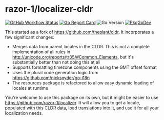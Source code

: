 # razor-1/localizer-cldr

[![GitHub Workflow Status](https://img.shields.io/github/workflow/status/razor-1/localizer-cldr/Build?style=flat-square)](https://github.com/razor-1/localizer-cldr/actions?query=workflow%3ABuild)
[![Go Report Card](https://goreportcard.com/badge/github.com/razor-1/localizer-cldr?style=flat-square)](https://goreportcard.com/report/github.com/razor-1/localizer-cldr)
![Go Version](https://img.shields.io/badge/go%20version-%3E=1.15-61CFDD.svg?style=flat-square)
[![PkgGoDev](https://pkg.go.dev/badge/github.com/razor-1/localizer-cldr)](https://pkg.go.dev/github.com/razor-1/localizer-cldr)


This started as a fork of https://github.com/theplant/cldr. It incorporates a few significant changes:
* Merges data from parent locales in the CLDR. This is not a complete implementation of all rules in 
http://unicode.org/reports/tr35/#Common_Elements, but it's substantially better than not doing this at all
* Supports formatting timezone components using the GMT offset format
* Uses the plural code generation logic from https://github.com/nicksnyder/go-i18n
* The resources package is refactored to allow easy dynamic loading of locales at runtime

You're welcome to use this package on its own, but it might be easier to use https://github.com/razor-1/localizer. It
will allow you to get a locale, populated with this CLDR data, load translations into it, and use it for all your
localization needs. 
